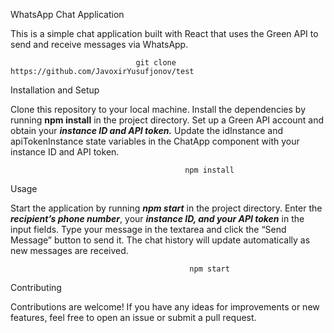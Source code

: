 WhatsApp Chat Application
                                  
This is a simple chat application built with React that uses the Green API to send and receive messages via WhatsApp.
                                   
                                   
                                git clone https://github.com/JavoxirYusufjonov/test
                                   
Installation and Setup
                                                                                                  
Clone this repository to your local machine.
Install the dependencies by running ****npm install**** in the project directory.
Set up a Green API account and obtain your ***instance ID and API token.***
Update the idInstance and apiTokenInstance state variables in the ChatApp component with your instance ID and API token.
                                    
                                         
                                    
                                           npm install
Usage

Start the application by running ***npm start*** in the project directory.
Enter the ***recipient’s phone number***, your ***instance ID, and your API token*** in the input fields.
Type your message in the textarea and click the “Send Message” button to send it.
The chat history will update automatically as new messages are received.
                                   
                                   
                                   
                                            npm start
Contributing

Contributions are welcome! If you have any ideas for improvements or new features, feel free to open an issue or submit a pull request.
